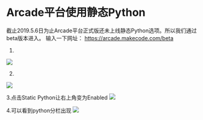 # Arcade平台使用静态Python

截止2019.5.6日为止Arcade平台正式版还未上线静态Python选项。所以我们通过beta版本进入。 
输入一下网址：
https://arcade.makecode.com/beta

1.
![](https://s2.ax1x.com/2019/05/06/EBcwGR.png)

2.
![](https://s2.ax1x.com/2019/05/06/EBcrM6.png)    

3.点击Static Python让右上角变为Enabled
![](https://s2.ax1x.com/2019/05/06/EBcssK.png)  

4.可以看到python分栏出现
![](https://s2.ax1x.com/2019/05/06/EBcBxx.png)  

